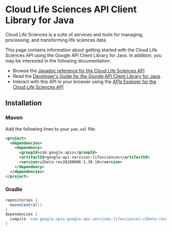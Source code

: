 # Cloud Life Sciences API Client Library for Java

Cloud Life Sciences is a suite of services and tools for managing, processing, and transforming life sciences data.

This page contains information about getting started with the Cloud Life Sciences API
using the Google API Client Library for Java. In addition, you may be interested
in the following documentation:

* Browse the [Javadoc reference for the Cloud Life Sciences API][javadoc]
* Read the [Developer's Guide for the Google API Client Library for Java][google-api-client].
* Interact with this API in your browser using the [APIs Explorer for the Cloud Life Sciences API][api-explorer]

## Installation

### Maven

Add the following lines to your `pom.xml` file:

```xml
<project>
  <dependencies>
    <dependency>
      <groupId>com.google.apis</groupId>
      <artifactId>google-api-services-lifesciences</artifactId>
      <version>v2beta-rev20200806-1.30.10</version>
    </dependency>
  </dependencies>
</project>
```

### Gradle

```gradle
repositories {
  mavenCentral()
}
dependencies {
  compile 'com.google.apis:google-api-services-lifesciences:v2beta-rev20200806-1.30.10'
}
```

[javadoc]: https://googleapis.dev/java/google-api-services-lifesciences/latest/index.html
[google-api-client]: https://github.com/googleapis/google-api-java-client/
[api-explorer]: https://developers.google.com/apis-explorer/#p/lifesciences/v1/
